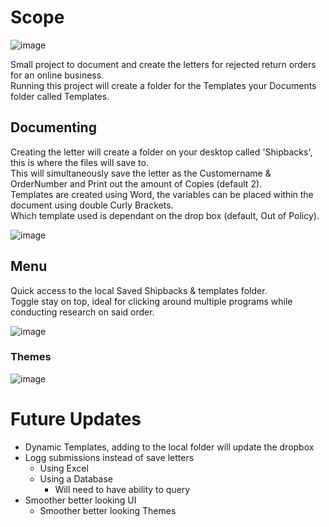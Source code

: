 # Scope

![image](https://github.com/S7rasshofer/Order-Rejects/assets/104862406/c0f9ac71-c708-47a6-a256-8c79927dc245)

Small project to document and create the letters for rejected return orders for an online business.  
Running this project will create a folder for the Templates your Documents folder called Templates.  

## Documenting

Creating the letter will create a folder on your desktop called 'Shipbacks', this is where the files will save to.  
This will simultaneously save the letter as the Customername & OrderNumber and Print out the amount of Copies (default 2).  
Templates are created using Word, the variables can be placed within the document using double Curly Brackets.  
Which template used is dependant on the drop box (default, Out of Policy).

![image](https://github.com/S7rasshofer/Order-Rejects/assets/104862406/291fce4c-6a41-48a7-8b19-00f482096b19)

## Menu

Quick access to the local Saved Shipbacks & templates folder.  
Toggle stay on top, ideal for clicking around multiple programs while conducting research on said order.

![image](https://github.com/S7rasshofer/Order-Rejects/assets/104862406/62e0c22a-312f-4894-be5d-a17319e9bdfa)

### Themes

![image](https://github.com/S7rasshofer/Order-Rejects/assets/104862406/6f79cb95-10cd-4051-b319-9b9f7582320b)

# Future Updates

- Dynamic Templates, adding to the local folder will update the dropbox
- Logg submissions instead of save letters
  - Using Excel
  - Using a Database
    - Will need to have ability to query
- Smoother better looking UI
  - Smoother better looking Themes
